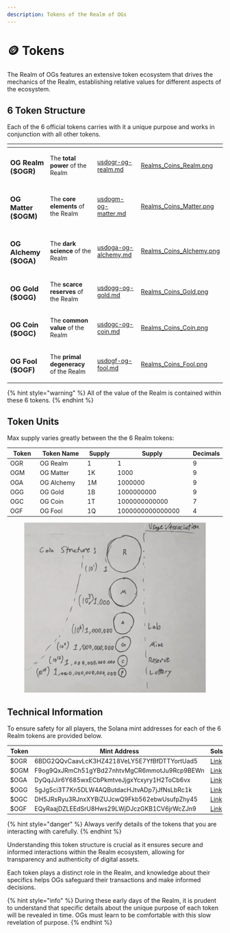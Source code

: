 ```yaml
---
description: Tokens of the Realm of OGs
---
```


# 🪙 Tokens

The Realm of OGs features an extensive token ecosystem that drives the mechanics of the Realm, establishing relative values for different aspects of the ecosystem.&#x20;

## 6 Token Structure

Each of the 6 official tokens carries with it a unique purpose and works in conjunction with all other tokens.&#x20;

<table data-view="cards"><thead><tr><th></th><th></th><th data-type="content-ref"></th><th data-hidden data-card-cover data-type="files"></th></tr></thead><tbody><tr><td><h3>OG Realm ($OGR)</h3></td><td>The <strong>total power</strong> of the Realm</td><td><a href="usdogr-og-realm.md">usdogr-og-realm.md</a></td><td><a href="../../.gitbook/assets/Realms_Coins_Realm.png">Realms_Coins_Realm.png</a></td></tr><tr><td><h3>OG Matter ($OGM)</h3></td><td>The <strong>core elements</strong> of the Realm</td><td><a href="usdogm-og-matter.md">usdogm-og-matter.md</a></td><td><a href="../../.gitbook/assets/Realms_Coins_Matter.png">Realms_Coins_Matter.png</a></td></tr><tr><td><h3>OG Alchemy ($OGA)</h3></td><td>The <strong>dark science</strong> of the Realm</td><td><a href="usdoga-og-alchemy.md">usdoga-og-alchemy.md</a></td><td><a href="../../.gitbook/assets/Realms_Coins_Alchemy.png">Realms_Coins_Alchemy.png</a></td></tr><tr><td><h3>OG Gold ($OGG)</h3></td><td>The <strong>scarce reserves</strong> of the Realm</td><td><a href="usdogg-og-gold.md">usdogg-og-gold.md</a></td><td><a href="../../.gitbook/assets/Realms_Coins_Gold.png">Realms_Coins_Gold.png</a></td></tr><tr><td><h3>OG Coin ($OGC)</h3></td><td>The <strong>common value</strong> of the Realm</td><td><a href="usdogc-og-coin.md">usdogc-og-coin.md</a></td><td><a href="../../.gitbook/assets/Realms_Coins_Coin.png">Realms_Coins_Coin.png</a></td></tr><tr><td><h3>OG Fool ($OGF)</h3></td><td>The <strong>primal degeneracy</strong> of the Realm</td><td><a href="usdogf-og-fool.md">usdogf-og-fool.md</a></td><td><a href="../../.gitbook/assets/Realms_Coins_Fool.png">Realms_Coins_Fool.png</a></td></tr></tbody></table>

{% hint style="warning" %}
All of the value of the Realm is contained within these 6 tokens.
{% endhint %}

## Token Units

Max supply varies greatly between the the 6 Realm tokens:

<table><thead><tr><th width="98">Token</th><th width="218">Token Name</th><th width="83">Supply</th><th width="214" data-type="number">Supply</th><th data-type="number">Decimals</th></tr></thead><tbody><tr><td>OGR</td><td>OG Realm</td><td>1</td><td>1</td><td>9</td></tr><tr><td>OGM</td><td>OG Matter</td><td>1K</td><td>1000</td><td>9</td></tr><tr><td>OGA</td><td>OG Alchemy</td><td>1M</td><td>1000000</td><td>9</td></tr><tr><td>OGG</td><td>OG Gold</td><td>1B</td><td>1000000000</td><td>9</td></tr><tr><td>OGC</td><td>OG Coin</td><td>1T</td><td>1000000000000</td><td>7</td></tr><tr><td>OGF</td><td>OG Fool</td><td>1Q</td><td>1000000000000000</td><td>4</td></tr></tbody></table>

<figure><img src="../../.gitbook/assets/image-1.webp" alt=""><figcaption></figcaption></figure>

## Technical Information

To ensure safety for all players, the Solana mint addresses for each of the 6 Realm tokens are provided below.

<table><thead><tr><th width="111">Token</th><th width="519">Mint Address</th><th>Solscan</th></tr></thead><tbody><tr><td>$OGR</td><td>6BDG2QQvCaavLcK3HZ4218VeLY5E7YfBfDTTYortUad5</td><td><a href="https://solscan.io/token/6BDG2QQvCaavLcK3HZ4218VeLY5E7YfBfDTTYortUad5">Link</a></td></tr><tr><td>$OGM</td><td>F9og9QxJRmCh51gYBd27nhtvMgCR6mmotJu9Rcp9BEWn</td><td><a href="https://solscan.io/token/F9og9QxJRmCh51gYBd27nhtvMgCR6mmotJu9Rcp9BEWn">Link</a></td></tr><tr><td>$OGA</td><td>DyQqJJir6Y685wxECbPkmtveJjgxYcxyry1H2ToCb6vx</td><td><a href="https://solscan.io/token/DyQqJJir6Y685wxECbPkmtveJjgxYcxyry1H2ToCb6vx">Link</a></td></tr><tr><td>$OGG</td><td>5gJg5ci3T7Kn5DLW4AQButdacHJtvADp7jJfNsLbRc1k</td><td><a href="https://solscan.io/token/5gJg5ci3T7Kn5DLW4AQButdacHJtvADp7jJfNsLbRc1k">Link</a></td></tr><tr><td>$OGC</td><td>DH5JRsRyu3RJnxXYBiZUJcwQ9Fkb562ebwUsufpZhy45</td><td><a href="https://solscan.io/token/DH5JRsRyu3RJnxXYBiZUJcwQ9Fkb562ebwUsufpZhy45">Link</a></td></tr><tr><td>$OGF</td><td>EQyRaajDZLEEdSrU8Hws29LWjDJczGKB1CV6jrWcZJn9</td><td><a href="https://solscan.io/token/EQyRaajDZLEEdSrU8Hws29LWjDJczGKB1CV6jrWcZJn9">Link</a></td></tr></tbody></table>

{% hint style="danger" %}
Always verify details of the tokens that you are interacting with carefully.
{% endhint %}

Understanding this token structure is crucial as it ensures secure and informed interactions within the Realm ecosystem, allowing for transparency and authenticity of digital assets.&#x20;

Each token plays a distinct role in the Realm, and knowledge about their specifics helps OGs safeguard their transactions and make informed decisions.

{% hint style="info" %}
During these early days of the Realm, it is prudent to understand that specific details about the unique purpose of each token will be revealed in time. OGs must learn to be comfortable with this slow revelation of purpose.
{% endhint %}

